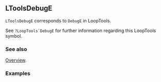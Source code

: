 ## LToolsDebugE

`LToolsDebugE` corresponds to `DebugE` in LoopTools.

See ``?LoopTools`DebugE`` for further information regarding this LoopTools symbol.

### See also

[Overview](Extra/FeynHelpers.md).

### Examples